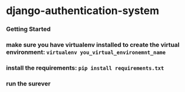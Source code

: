 # django-authentication-system

### Getting Started
### make sure you have virtualenv installed to create the virtual environment: `virtualenv you_virtual_environemnt_name`
### install the requirements: `pip install requirements.txt`
### run the surever
